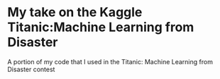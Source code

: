# My take on the Kaggle Titanic:Machine Learning from Disaster 
A portion of my code that I used in the Titanic: Machine Learning from Disaster contest
